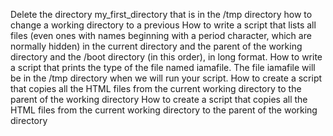 Delete the directory my_first_directory that is in the /tmp directory
how to change a working directory to a previous
How to write a script that lists all files (even ones with names beginning with a period character, which are normally hidden) in the current directory and the parent of the working directory and the /boot directory (in this order), in long format.
How to write a script that prints the type of the file named iamafile. The file iamafile will be in the /tmp directory when we will run your script.
How to create a script that copies all the HTML files from the current working directory to the parent of the working directory
How to create a script that copies all the HTML files from the current working directory to the parent of the working directory
